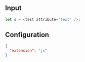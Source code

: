 
## Input
```javascript input
let s = <test attribute="text" />;
```

## Configuration
```json configuration
{
  "extension": "js"
}
```
